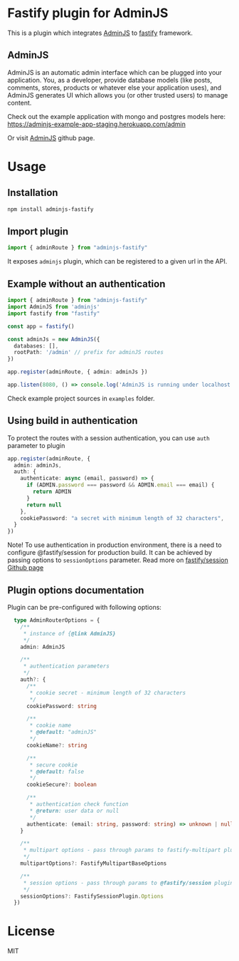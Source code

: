 # Fastify plugin for AdminJS

This is a plugin which integrates [AdminJS](https://github.com/SoftwareBrothers/adminjs) to [fastify](https://github.com/fastify/fastify/) framework.

## AdminJS

AdminJS is an automatic admin interface which can be plugged into your application. You, as a developer, provide database models (like posts, comments, stores, products or whatever else your application uses), and AdminJS generates UI which allows you (or other trusted users) to manage content.

Check out the example application with mongo and postgres models here: https://adminjs-example-app-staging.herokuapp.com/admin

Or visit [AdminJS](https://github.com/SoftwareBrothers/adminjs) github page.

# Usage

## Installation

```sh
npm install adminjs-fastify
```

## Import plugin
```ts
import { adminRoute } from "adminjs-fastify"
```

It exposes `adminjs` plugin, which can be registered to a given url in the API. 

## Example without an authentication

```ts
import { adminRoute } from "adminjs-fastify"
import AdminJS from 'adminjs'
import fastify from "fastify"

const app = fastify()

const adminJs = new AdminJS({
  databases: [],
  rootPath: '/admin' // prefix for adminJS routes
})

app.register(adminRoute, { admin: adminJs })

app.listen(8080, () => console.log('AdminJS is running under localhost:8080/admin'))
```

Check example project sources in `examples` folder.

## Using build in authentication

To protect the routes with a session authentication, you can use `auth` parameter to plugin

```ts
app.register(adminRoute, { 
  admin: adminJs, 
  auth: {
    authenticate: async (email, password) => {
      if (ADMIN.password === password && ADMIN.email === email) {
        return ADMIN
      }
      return null
    },
    cookiePassword: "a secret with minimum length of 32 characters",
  }
})
```

Note! To use authentication in production environment, there is a need to configure @fastify/session for production build. It can be achieved by passing options to `sessionOptions` parameter. Read more on [fastify/session Github page](https://github.com/fastify/session)

## Plugin options documentation

Plugin can be pre-configured with following options:

```ts
  type AdminRouterOptions = {
    /**
     * instance of {@link AdminJS}
     */
    admin: AdminJS

    /** 
     * authentication parameters
     */
    auth?: {
      /**
       * cookie secret - minimum length of 32 characters
       */
      cookiePassword: string

      /**
       * cookie name
       * @default: "adminJS"
       */
      cookieName?: string

      /**
       * secure cookie 
       * @default: false
       */
      cookieSecure?: boolean

      /**
       * authentication check function
       * @return: user data or null
       */
      authenticate: (email: string, password: string) => unknown | null
    }

    /**
     * multipart options - pass through params to fastify-multipart plugin
     */ 
    multipartOptions?: FastifyMultipartBaseOptions

    /**
     * session options - pass through params to @fastify/session plugin
     */ 
    sessionOptions?: FastifySessionPlugin.Options
  })
```

# License

MIT
